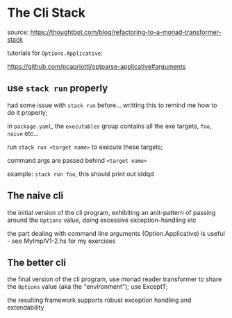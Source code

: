 # The Cli Stack

source: <https://thoughtbot.com/blog/refactoring-to-a-monad-transformer-stack>

tutorials for `Options.Applicative`:

<https://github.com/pcapriotti/optparse-applicative#arguments>

## use `stack run` properly

had some issue with `stack run` before... writting this to remind
me how to do it properly;

in `package.yaml`, the `executables` group contains all the exe
targets, `foo`, `naive` etc...

run `stack run <target name>` to execute these targets;

command args are passed behind `<target name>`

example: `stack run foo`, this should print out iddqd

## The naive cli

the initial version of the cli program, exhibiting an anit-pattern
of passing around the `Options` value, doing excessive exception-handling etc

the part dealing with command line arguments (Option.Applicative)
is useful - see MyImplV1-2.hs for my exercises

## The better cli

the final version of the cli program, use monad reader transformer
to share the `Options` value (aka the "environment"); use ExceptT;

the resulting framework supports robust exception handling and extendability
